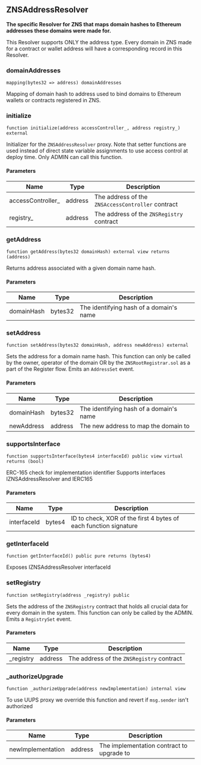 ## ZNSAddressResolver


**The specific Resolver for ZNS that maps domain hashes to Ethereum addresses these domains were made for.**

This Resolver supports ONLY the address type. Every domain in ZNS made for a contract or wallet address
will have a corresponding record in this Resolver.




### domainAddresses

```solidity
mapping(bytes32 => address) domainAddresses
```


Mapping of domain hash to address used to bind domains
to Ethereum wallets or contracts registered in ZNS.




### initialize

```solidity
function initialize(address accessController_, address registry_) external
```


Initializer for the `ZNSAddressResolver` proxy.
Note that setter functions are used instead of direct state variable assignments
to use access control at deploy time. Only ADMIN can call this function.


#### Parameters

| Name | Type | Description |
| ---- | ---- | ----------- |
| accessController_ | address | The address of the `ZNSAccessController` contract |
| registry_ | address | The address of the `ZNSRegistry` contract |


### getAddress

```solidity
function getAddress(bytes32 domainHash) external view returns (address)
```




Returns address associated with a given domain name hash.

#### Parameters

| Name | Type | Description |
| ---- | ---- | ----------- |
| domainHash | bytes32 | The identifying hash of a domain's name |


### setAddress

```solidity
function setAddress(bytes32 domainHash, address newAddress) external
```




Sets the address for a domain name hash. This function can only
be called by the owner, operator of the domain OR by the `ZNSRootRegistrar.sol`
as a part of the Register flow.
Emits an `AddressSet` event.

#### Parameters

| Name | Type | Description |
| ---- | ---- | ----------- |
| domainHash | bytes32 | The identifying hash of a domain's name |
| newAddress | address | The new address to map the domain to |


### supportsInterface

```solidity
function supportsInterface(bytes4 interfaceId) public view virtual returns (bool)
```




ERC-165 check for implementation identifier
Supports interfaces IZNSAddressResolver and IERC165

#### Parameters

| Name | Type | Description |
| ---- | ---- | ----------- |
| interfaceId | bytes4 | ID to check, XOR of the first 4 bytes of each function signature |


### getInterfaceId

```solidity
function getInterfaceId() public pure returns (bytes4)
```




Exposes IZNSAddressResolver interfaceId



### setRegistry

```solidity
function setRegistry(address _registry) public
```




Sets the address of the `ZNSRegistry` contract that holds all crucial data
for every domain in the system. This function can only be called by the ADMIN.
Emits a `RegistrySet` event.

#### Parameters

| Name | Type | Description |
| ---- | ---- | ----------- |
| _registry | address | The address of the `ZNSRegistry` contract |


### _authorizeUpgrade

```solidity
function _authorizeUpgrade(address newImplementation) internal view
```


To use UUPS proxy we override this function and revert if `msg.sender` isn't authorized


#### Parameters

| Name | Type | Description |
| ---- | ---- | ----------- |
| newImplementation | address | The implementation contract to upgrade to |




